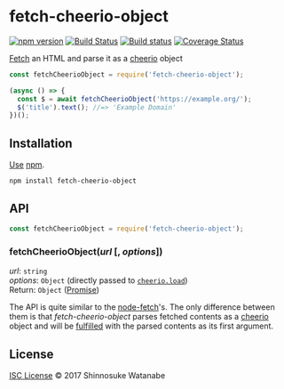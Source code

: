 # fetch-cheerio-object

[![npm version](https://img.shields.io/npm/v/fetch-cheerio-object.svg)](https://www.npmjs.com/package/fetch-cheerio-object)
[![Build Status](https://travis-ci.org/shinnn/fetch-cheerio-object.svg?branch=master)](https://travis-ci.org/shinnn/fetch-cheerio-object)
[![Build status](https://ci.appveyor.com/api/projects/status/lpw1typ8fwp3ffh6?svg=true)](https://ci.appveyor.com/project/ShinnosukeWatanabe/fetch-cheerio-object)
[![Coverage Status](https://img.shields.io/coveralls/shinnn/fetch-cheerio-object.svg)](https://coveralls.io/github/shinnn/fetch-cheerio-object?branch=master)

[Fetch](https://fetch.spec.whatwg.org/) an HTML and parse it as a [cheerio](https://cheeriojs.github.io/cheerio/) object

```javascript
const fetchCheerioObject = require('fetch-cheerio-object');

(async () => {
  const $ = await fetchCheerioObject('https://example.org/');
  $('title').text(); //=> 'Example Domain'
})();
```

## Installation

[Use](https://docs.npmjs.com/cli/install) [npm](https://docs.npmjs.com/getting-started/what-is-npm).

```
npm install fetch-cheerio-object
```

## API

```javascript
const fetchCheerioObject = require('fetch-cheerio-object');
```

### fetchCheerioObject(*url* [, *options*])

*url*: `string`  
*options*: `Object` (directly passed to [`cheerio.load`](https://github.com/cheeriojs/cheerio#loading))  
Return: `Object` ([Promise](https://developer.mozilla.org/docs/Web/JavaScript/Reference/Global_Objects/Promise))

The API is quite similar to the [node-fetch](https://github.com/bitinn/node-fetch)'s. The only difference between them is that *fetch-cheerio-object* parses fetched contents as a [cheerio](https://github.com/cheeriojs/cheerio) object and will be [fulfilled](https://promisesaplus.com/#point-26) with the parsed contents as its first argument.

## License

[ISC License](./LICENSE) © 2017 Shinnosuke Watanabe
